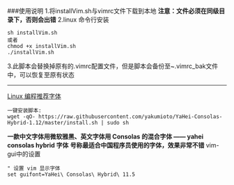 ###使用说明
1.将installVim.sh与vimrc文件下载到本地
**注意：文件必须在同级目录下，否则会出错**
2.linux 命令行安装
```
sh installVim.sh
或者
chmod +x installVim.sh
./installVim.sh
```
3.此脚本会替换掉原有的.vimrc配置文件，但是脚本会备份至~.vimrc_bak文件中，可以恢复至原有状态


---

[Linux 编程推荐字体](https://github.com/yakumioto/YaHei-Consolas-Hybrid-1.12)
```
一键安装脚本:
wget -qO- https://raw.githubusercontent.com/yakumioto/YaHei-Consolas-Hybrid-1.12/master/install.sh | sudo sh
```
**一款中文字体用微软雅黑、英文字体用 Consolas 的混合字体 —— yahei consolas hybrid 字体**
**号称最适合中国程序员使用的字体，效果非常不错**
vim-gui中的设置
```
" 设置 vim 显示字体
set guifont=YaHei\ Consolas\ Hybrid\ 11.5
```
